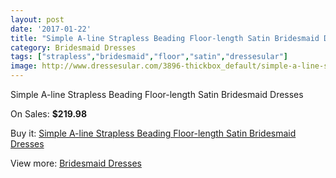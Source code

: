 ```yaml
---
layout: post
date: '2017-01-22'
title: "Simple A-line Strapless Beading Floor-length Satin Bridesmaid Dresses"
category: Bridesmaid Dresses
tags: ["strapless","bridesmaid","floor","satin","dressesular"]
image: http://www.dressesular.com/3896-thickbox_default/simple-a-line-strapless-beading-floor-length-satin-bridesmaid-dresses.jpg
---
```

Simple A-line Strapless Beading Floor-length Satin Bridesmaid Dresses

On Sales: **$219.98**
<a href="https://www.dressesular.com/bridesmaid-dresses/1599-simple-a-line-strapless-beading-floor-length-satin-bridesmaid-dresses.html"><amp-img layout="responsive" width="600" height="600" src="//www.dressesular.com/3896-thickbox_default/simple-a-line-strapless-beading-floor-length-satin-bridesmaid-dresses.jpg" alt="Simple A-line Strapless Beading Floor-length Satin Bridesmaid Dresses 0" /></a>

Buy it: [Simple A-line Strapless Beading Floor-length Satin Bridesmaid Dresses](https://www.dressesular.com/bridesmaid-dresses/1599-simple-a-line-strapless-beading-floor-length-satin-bridesmaid-dresses.html "Simple A-line Strapless Beading Floor-length Satin Bridesmaid Dresses")

View more: [Bridesmaid Dresses](https://www.dressesular.com/4-bridesmaid-dresses "Bridesmaid Dresses")
